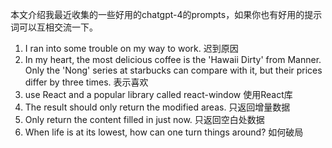本文介绍我最近收集的一些好用的chatgpt-4的prompts，如果你也有好用的提示词可以互相交流一下。

1. I ran into some trouble on my way to work.
迟到原因
2. In my heart, the most delicious coffee is the 'Hawaii Dirty' from Manner. Only the 'Nong' series at starbucks can compare with it, but their prices differ by three times.
表示喜欢
3. use React and a popular library called react-window
使用React库
4. The result should only return the modified areas.
只返回增量数据
5. Only return the content filled in just now.
只返回空白处数据
6. When life is at its lowest, how can one turn things around?
如何破局